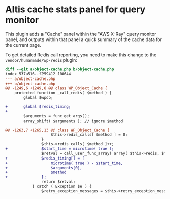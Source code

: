 # Altis cache stats panel for query monitor

This plugin adds a "Cache" panel within the "AWS X-Ray" query monitor panel, and outputs within that panel a quick summary of the cache data for the current page.

To get detailed Redis call reporting, you need to make this change to the `vendor/humanmade/wp-redis` plugin:

```diff
diff --git a/object-cache.php b/object-cache.php
index 537a516..f259412 100644
--- a/object-cache.php
+++ b/object-cache.php
@@ -1249,6 +1249,8 @@ class WP_Object_Cache {
 	protected function _call_redis( $method ) {
 		global $wpdb;

+		global $redis_timing;
+
 		$arguments = func_get_args();
 		array_shift( $arguments ); // ignore $method

@@ -1263,7 +1265,13 @@ class WP_Object_Cache {
 					$this->redis_calls[ $method ] = 0;
 				}
 				$this->redis_calls[ $method ]++;
+				$start_time = microtime( true );
 				$retval = call_user_func_array( array( $this->redis, $method ), $arguments );
+				$redis_timing[] = [
+					microtime( true ) - $start_time,
+					$arguments[0],
+					$method
+				];
 				return $retval;
 			} catch ( Exception $e ) {
 				$retry_exception_messages = $this->retry_exception_messages();
```
